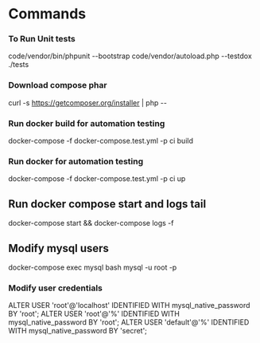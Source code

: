 # Commands

### To Run Unit tests
code/vendor/bin/phpunit --bootstrap code/vendor/autoload.php --testdox ./tests

### Download compose phar
curl -s https://getcomposer.org/installer | php --

### Run docker build for automation testing
docker-compose -f docker-compose.test.yml -p ci build

### Run docker for automation testing
docker-compose -f docker-compose.test.yml -p ci up

## Run docker compose start and logs tail
docker-compose start && docker-compose logs -f

## Modify mysql users
docker-compose exec mysql bash
mysql -u root -p

### Modify user credentials
ALTER USER 'root'@'localhost' IDENTIFIED WITH mysql_native_password BY 'root';
ALTER USER 'root'@'%' IDENTIFIED WITH mysql_native_password BY 'root';
ALTER USER 'default'@'%' IDENTIFIED WITH mysql_native_password BY 'secret';
